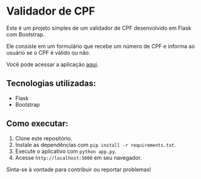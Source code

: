 # Validador de CPF

Este é um projeto simples de um validador de CPF desenvolvido em Flask com Bootstrap.

Ele consiste em um formulário que recebe um número de CPF e informa ao usuário se o CPF é válido ou não.

Você pode acessar a aplicação [aqui](https://checarcpf.onrender.com).

## Tecnologias utilizadas:

- Flask
- Bootstrap

## Como executar:

1. Clone este repositório.
2. Instale as dependências com `pip install -r requirements.txt`.
3. Execute o aplicativo com `python app.py`.
4. Acesse `http://localhost:5000` em seu navegador.

Sinta-se à vontade para contribuir ou reportar problemas!

